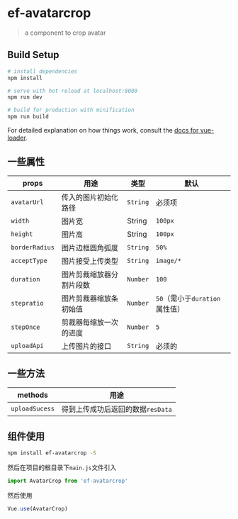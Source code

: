 # ef-avatarcrop

> a component to crop avatar

## Build Setup

``` bash
# install dependencies
npm install

# serve with hot reload at localhost:8080
npm run dev

# build for production with minification
npm run build
```

For detailed explanation on how things work, consult the [docs for vue-loader](http://vuejs.github.io/vue-loader).

## 一些属性
| props | 用途 | 类型 | 默认 |
|-------|-----|------|-----|
| `avatarUrl` | 传入的图片初始化路径 | `String` | 必须项 |
| `width` | 图片宽 | String | `100px` |
| `height` | 图片高 | String | `100px` |
| `borderRadius` | 图片边框圆角弧度 | `String` | `50%` |
| `acceptType` | 图片接受上传类型 | `String` | `image/*` |
| `duration` | 图片剪裁缩放器分割片段数 | `Number` | `100` |
| `stepratio` | 图片剪裁器缩放条初始值 | `Number` | `50`（需小于`duration`属性值） |
| `stepOnce` | 剪裁器每缩放一次的进度 | `Number` | `5` |
| `uploadApi` | 上传图片的接口 | `String` | 必须的 |

## 一些方法
| methods | 用途 |
|---------|-----|
| `uploadSucess` | 得到上传成功后返回的数据`resData`|

## 组件使用
```bash
npm install ef-avatarcrop -S
```

然后在项目的根目录下`main.js`文件引入
```js
import AvatarCrop from 'ef-avatarcrop'
```
然后使用
```js
Vue.use(AvatarCrop)
```
